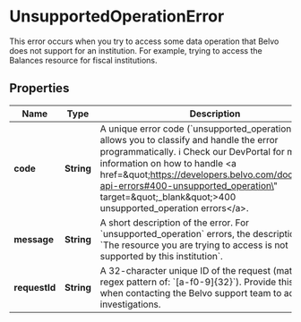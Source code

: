 

# UnsupportedOperationError

This error occurs when you try to access some data operation that Belvo does not support for an institution. For example, trying to access the Balances resource for fiscal institutions.

## Properties

| Name | Type | Description | Notes |
|------------ | ------------- | ------------- | -------------|
|**code** | **String** | A unique error code (&#x60;unsupported_operation&#x60;) that allows you to classify and handle the error programmatically.  ℹ️ Check our DevPortal for more information on how to handle &lt;a href&#x3D;\&quot;https://developers.belvo.com/docs/belvo-api-errors#400-unsupported_operation\&quot; target&#x3D;\&quot;_blank\&quot;&gt;400 unsupported_operation errors&lt;/a&gt;. |  [optional] |
|**message** | **String** | A short description of the error.   For &#x60;unsupported_operation&#x60; errors, the description is:      - &#x60;The resource you are trying to access is not supported by this institution&#x60;. |  [optional] |
|**requestId** | **String** | A 32-character unique ID of the request (matching a regex pattern of: &#x60;[a-f0-9]{32}&#x60;). Provide this ID when contacting the Belvo support team to accelerate investigations. |  [optional] |



